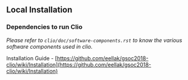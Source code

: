 ## Local Installation

### Dependencies to run Clio

*Please refer to `clio/doc/software-components.rst` to know the various software components used in clio.*

Installation Guide - [https://github.com/eellak/gsoc2018-clio/wiki/Installation](https://github.com/eellak/gsoc2018-clio/wiki/Installation)
